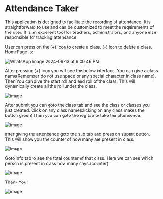 # Attendance Taker 

This application is designed to facilitate the recording of attendance. It is straightforward to use and can be customized to meet the requirements of the user. It is an excellent tool for teachers, administrators, and anyone else responsible for tracking attendance.


User can press on the (+) icon to create a class. (-) icon to delete a class.
HomePage is:

![WhatsApp Image 2024-09-13 at 9 30 46 PM](https://github.com/user-attachments/assets/bbdbd542-6c0a-4836-b041-1a00231f3835)

After pressing (+) icon you will see the below interface. You can give a class name(Remember do not use space or any special character in class name). Then You can give the start roll and end roll of the class. This will dynamically create all the roll under the class.

![image](https://github.com/user-attachments/assets/32c2beec-3f03-40d2-97c1-d121feb1dfe3)

After submit you can goto the class tab and see the class or classes you just created. Click on any class name(clicking on any class makes the button green)
Then you can goto the reg tab to take the attendence.

![image](https://github.com/user-attachments/assets/38a7b005-facd-4025-8106-a2b7ed03cc5a)


after giving the attendence goto the sub tab and press on submit button. This will show you the counter of how many are present in class. 


![image](https://github.com/user-attachments/assets/360a8ceb-8346-4910-ac8f-0c206e4f3af1)

Goto info tab to see the total counter of that class. Here we can see which person is present in class how many days.(counter)


![image](https://github.com/user-attachments/assets/47109161-d022-485b-8fc3-c4a5daafec87)


Thank You!


![image](https://github.com/user-attachments/assets/43b27f50-76c8-4f1b-8704-08e73a4574e1)


